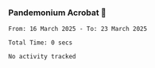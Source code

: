 ### Pandemonium Acrobat 🤸

<!--START_SECTION:waka-->

```all_time
From: 16 March 2025 - To: 23 March 2025

Total Time: 0 secs

No activity tracked
```

<!--END_SECTION:waka-->
